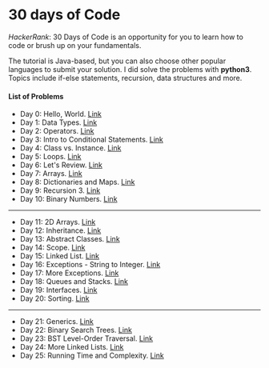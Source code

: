 # 30 days of Code
*HackerRank*: 30 Days of Code is an opportunity for you to learn how to code or brush up on your fundamentals.

The tutorial is Java-based, but you can also choose other popular languages to submit your solution. I did solve the problems with **python3**. 
Topics include if-else statements, recursion, data structures and more.

#### List of Problems

- Day 0: Hello, World. [Link](https://www.hackerrank.com/challenges/30-hello-world/problem)
- Day 1: Data Types. [Link](https://www.hackerrank.com/challenges/30-data-types/problem)
- Day 2: Operators. [Link](https://www.hackerrank.com/challenges/30-operators/problem)
- Day 3: Intro to Conditional Statements. [Link](https://www.hackerrank.com/challenges/30-conditional-statements/problem)
- Day 4: Class vs. Instance. [Link](https://www.hackerrank.com/challenges/30-class-vs-instance/problem)
- Day 5: Loops. [Link](https://www.hackerrank.com/challenges/30-loops/problem)
- Day 6: Let's Review. [Link](https://www.hackerrank.com/challenges/30-review-loop/problem)
- Day 7: Arrays. [Link](https://www.hackerrank.com/challenges/30-arrays/problem)
- Day 8: Dictionaries and Maps. [Link](https://www.hackerrank.com/challenges/30-dictionaries-and-maps/problem)
- Day 9: Recursion 3. [Link](https://www.hackerrank.com/challenges/30-recursion/problem)
- Day 10: Binary Numbers. [Link](https://www.hackerrank.com/challenges/30-binary-numbers/problem)
-----------------------------------------------------------------------------------------------------------------
- Day 11: 2D Arrays. [Link](https://www.hackerrank.com/challenges/30-2d-arrays/problem)
- Day 12: Inheritance. [Link](https://www.hackerrank.com/challenges/30-inheritance/problem)
- Day 13: Abstract Classes. [Link](https://www.hackerrank.com/challenges/30-abstract-classes/problem)
- Day 14: Scope. [Link](https://www.hackerrank.com/challenges/30-scope/problem)
- Day 15: Linked List. [Link](https://www.hackerrank.com/challenges/30-linked-list/problem)
- Day 16: Exceptions - String to Integer. [Link](https://www.hackerrank.com/challenges/30-exceptions-string-to-integer/problem)
- Day 17: More Exceptions. [Link](https://www.hackerrank.com/challenges/30-more-exceptions/problem)
- Day 18: Queues and Stacks. [Link](https://www.hackerrank.com/challenges/30-queues-stacks/problem)
- Day 19: Interfaces. [Link](https://www.hackerrank.com/challenges/30-interfaces/problem)
- Day 20: Sorting. [Link](https://www.hackerrank.com/challenges/30-sorting/problem)
------------------------------------------------------------------------------------------------------------------
- Day 21: Generics. [Link](https://www.hackerrank.com/challenges/30-generics/problem)
- Day 22: Binary Search Trees. [Link](https://www.hackerrank.com/challenges/30-binary-search-trees/problem)
- Day 23: BST Level-Order Traversal. [Link](https://www.hackerrank.com/challenges/30-binary-trees/problem)
- Day 24: More Linked Lists. [Link](https://www.hackerrank.com/challenges/30-linked-list-deletion/problem)
- Day 25: Running Time and Complexity. [Link](https://www.hackerrank.com/challenges/30-running-time-and-complexity/problem)
